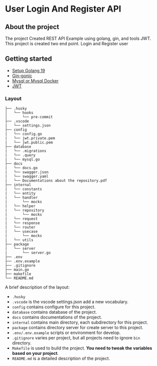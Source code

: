 <!-- START doctoc generated TOC please keep comment here to allow auto update -->
<!-- DON'T EDIT THIS SECTION, INSTEAD RE-RUN doctoc TO UPDATE -->

<!-- END doctoc generated TOC please keep comment here to allow auto update -->

# User Login And Register API

## About the project

The project Created REST API Example using golang, gin, and tools JWT. This project is created two end point. Login and Register user 
## Getting started

- [Setup Golang 19](https://go.dev/doc/install)
- [Gin-gonic](https://gin-gonic.com/docs/quickstart/)
- [Mysql or Mysql Docker](https://hub.docker.com/_/mysql)
- [JWT](https://jwt.io/)

### Layout

```tree
├── .husky
│   └── hooks
│       └── pre-commit
├── .vscode
|   └── settings.json
├── config
|   └── config.go
|   └── jwt.private.pem
|   └── jwt.public.pem
├── database
|   └── .migrations
|   └── .query
|   └── mysql.go
├── docs
|   └── docs.go
|   └── swagger.json
|   └── swagger.yaml
|   └── Documentations about the repository.pdf
├── internal
|   └── constants
|   └── entity
|   └── handler
|       └── mocks
|   └── helper
|   └── repository
|       └── mocks
|   └── request
|   └── response
|   └── router
|   └── usecase
|       └── mocks
|   └── utils
├── package
|   └── server
|       └── server.go
├── .env
├── .env.example
├── .gitignore
├── main.go
├── makefile
└── README.md
```

A brief description of the layout:

- `.husky` 
- `.vscode` is the vscode settings.json add a new vocabulary.
- `config` contains configure for this project.
- `database` contains database of the project.
- `docs` contains documentations of the project.
- `internal` contains main directory, each subdirectory for this project.
- `package` contains directory server for create server to this project.
- `.env/.env.example` scripts or environment for develop.
- `.gitignore` varies per project, but all projects need to ignore `bin` directory.
- `Makefile` is used to build the project. **You need to tweak the variables based on your project**.
- `README.md` is a detailed description of the project.
<!-- END doctoc generated TOC please keep comment here to allow auto update -->

